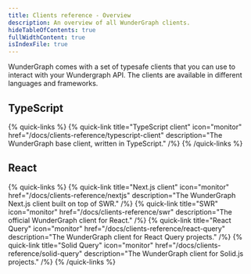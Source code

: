 ```yaml
---
title: Clients reference - Overview
description: An overview of all WunderGraph clients.
hideTableOfContents: true
fullWidthContent: true
isIndexFile: true
---
```


WunderGraph comes with a set of typesafe clients that you can use to interact with your Wundergraph API. The clients are available in different languages and frameworks.

## TypeScript

{% quick-links %}
{% quick-link title="TypeScript client" icon="monitor" href="/docs/clients-reference/typescript-client" description="The WunderGraph base client, written in TypeScript." /%}
{% /quick-links %}

## React

{% quick-links %}
{% quick-link title="Next.js client" icon="monitor" href="/docs/clients-reference/nextjs" description="The WunderGraph Next.js client built on top of SWR." /%}
{% quick-link title="SWR" icon="monitor" href="/docs/clients-reference/swr" description="The official WunderGraph client for React." /%}
{% quick-link title="React Query" icon="monitor" href="/docs/clients-reference/react-query" description="The WunderGraph client for React Query projects." /%}
{% quick-link title="Solid Query" icon="monitor" href="/docs/clients-reference/solid-query" description="The WunderGraph client for Solid.js projects." /%}
{% /quick-links %}
